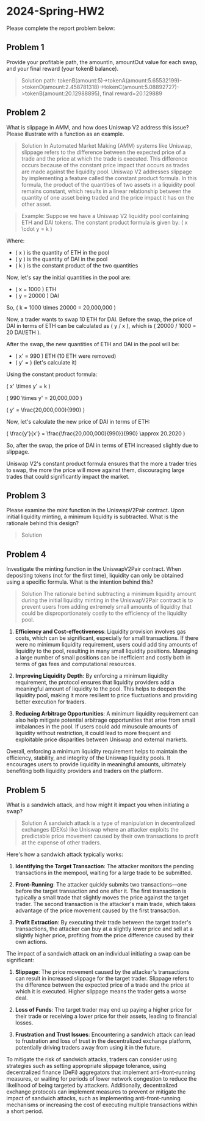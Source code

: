 # 2024-Spring-HW2

Please complete the report problem below:

## Problem 1
Provide your profitable path, the amountIn, amountOut value for each swap, and your final reward (your tokenB balance).

> Solution
> path: tokenB(amount:5)->tokenA(amount:5.65532199)->tokenD(amount:2.458781318)->tokenC(amount:5.08892727)->tokenB(amount:20.12988895), final reward=20.129889

## Problem 2
What is slippage in AMM, and how does Uniswap V2 address this issue? Please illustrate with a function as an example.

> Solution
> In Automated Market Making (AMM) systems like Uniswap, slippage refers to the difference between the expected price of a trade and the price at which the trade is executed. This difference occurs because of the constant price impact that occurs as trades are made against the liquidity pool.
> Uniswap V2 addresses slippage by implementing a feature called the constant product formula. In this formula, the product of the quantities of two assets in a liquidity pool remains constant, which results in a linear relationship between the quantity of one asset being traded and the price impact it has on the other asset.

> Example:
> Suppose we have a Uniswap V2 liquidity pool containing ETH and DAI tokens. The constant product formula is given by:
\( x \cdot y = k \)

Where:
- \( x \) is the quantity of ETH in the pool
- \( y \) is the quantity of DAI in the pool
- \( k \) is the constant product of the two quantities

Now, let's say the initial quantities in the pool are:
- \( x = 1000 \) ETH
- \( y = 20000 \) DAI

So, \( k = 1000 \times 20000 = 20,000,000 \)

Now, a trader wants to swap 10 ETH for DAI. Before the swap, the price of DAI in terms of ETH can be calculated as \( y / x \), which is \( 20000 / 1000 = 20 DAI/ETH \).

After the swap, the new quantities of ETH and DAI in the pool will be:
- \( x' = 990 \) ETH (10 ETH were removed)
- \( y' = \) (let's calculate it)

Using the constant product formula:

\( x' \times y' = k \)

\( 990 \times y' = 20,000,000 \)

\( y' = \frac{20,000,000}{990} \)

Now, let's calculate the new price of DAI in terms of ETH:

\( \frac{y'}{x'} = \frac{\frac{20,000,000}{990}}{990} \approx 20.2020 \)

So, after the swap, the price of DAI in terms of ETH increased slightly due to slippage.

Uniswap V2's constant product formula ensures that the more a trader tries to swap, the more the price will move against them, discouraging large trades that could significantly impact the market.

## Problem 3
Please examine the mint function in the UniswapV2Pair contract. Upon initial liquidity minting, a minimum liquidity is subtracted. What is the rationale behind this design?

> Solution

## Problem 4
Investigate the minting function in the UniswapV2Pair contract. When depositing tokens (not for the first time), liquidity can only be obtained using a specific formula. What is the intention behind this?

> Solution
> The rationale behind subtracting a minimum liquidity amount during the initial liquidity minting in the UniswapV2Pair contract is to prevent users from adding extremely small amounts of liquidity that could be disproportionately costly to the efficiency of the liquidity pool.
1. **Efficiency and Cost-effectiveness**: Liquidity provision involves gas costs, which can be significant, especially for small transactions. If there were no minimum liquidity requirement, users could add tiny amounts of liquidity to the pool, resulting in many small liquidity positions. Managing a large number of small positions can be inefficient and costly both in terms of gas fees and computational resources.

2. **Improving Liquidity Depth**: By enforcing a minimum liquidity requirement, the protocol ensures that liquidity providers add a meaningful amount of liquidity to the pool. This helps to deepen the liquidity pool, making it more resilient to price fluctuations and providing better execution for traders.

3. **Reducing Arbitrage Opportunities**: A minimum liquidity requirement can also help mitigate potential arbitrage opportunities that arise from small imbalances in the pool. If users could add minuscule amounts of liquidity without restriction, it could lead to more frequent and exploitable price disparities between Uniswap and external markets.

Overall, enforcing a minimum liquidity requirement helps to maintain the efficiency, stability, and integrity of the Uniswap liquidity pools. It encourages users to provide liquidity in meaningful amounts, ultimately benefiting both liquidity providers and traders on the platform.

## Problem 5
What is a sandwich attack, and how might it impact you when initiating a swap?

> Solution
> A sandwich attack is a type of manipulation in decentralized exchanges (DEXs) like Uniswap where an attacker exploits the predictable price movement caused by their own transactions to profit at the expense of other traders.

Here's how a sandwich attack typically works:

1. **Identifying the Target Transaction**: The attacker monitors the pending transactions in the mempool, waiting for a large trade to be submitted.

2. **Front-Running**: The attacker quickly submits two transactions—one before the target transaction and one after it. The first transaction is typically a small trade that slightly moves the price against the target trader. The second transaction is the attacker's main trade, which takes advantage of the price movement caused by the first transaction.

3. **Profit Extraction**: By executing their trade between the target trader's transactions, the attacker can buy at a slightly lower price and sell at a slightly higher price, profiting from the price difference caused by their own actions.

The impact of a sandwich attack on an individual initiating a swap can be significant:

1. **Slippage**: The price movement caused by the attacker's transactions can result in increased slippage for the target trader. Slippage refers to the difference between the expected price of a trade and the price at which it is executed. Higher slippage means the trader gets a worse deal.

2. **Loss of Funds**: The target trader may end up paying a higher price for their trade or receiving a lower price for their assets, leading to financial losses.

3. **Frustration and Trust Issues**: Encountering a sandwich attack can lead to frustration and loss of trust in the decentralized exchange platform, potentially driving traders away from using it in the future.

To mitigate the risk of sandwich attacks, traders can consider using strategies such as setting appropriate slippage tolerance, using decentralized finance (DeFi) aggregators that implement anti-front-running measures, or waiting for periods of lower network congestion to reduce the likelihood of being targeted by attackers. Additionally, decentralized exchange protocols can implement measures to prevent or mitigate the impact of sandwich attacks, such as implementing anti-front-running mechanisms or increasing the cost of executing multiple transactions within a short period.

